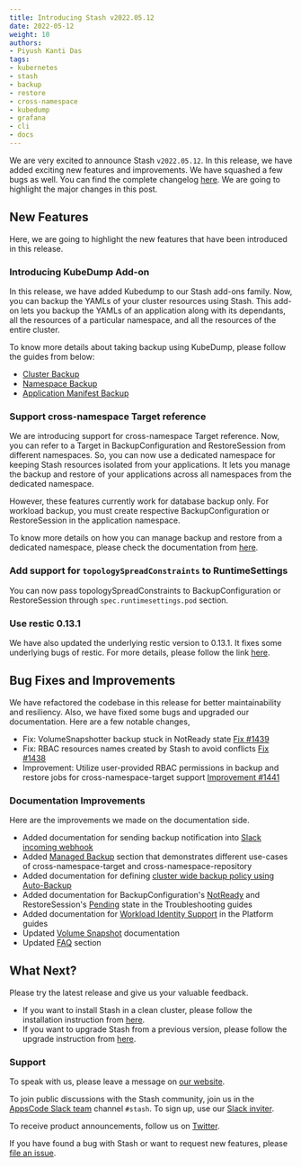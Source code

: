 ```yaml
---
title: Introducing Stash v2022.05.12
date: 2022-05-12
weight: 10
authors:
- Piyush Kanti Das
tags:
- kubernetes
- stash
- backup
- restore
- cross-namespace
- kubedump
- grafana
- cli
- docs
---
```


We are very excited to announce Stash `v2022.05.12`.  In this release, we have added exciting new features and improvements. We have squashed a few bugs as well. You can find the complete changelog [here](https://github.com/stashed/CHANGELOG/blob/master/releases/v2022.05.12/README.md). We are going to highlight the major changes in this post.

## New Features

Here, we are going to highlight the new features that have been introduced in this release.

### Introducing KubeDump Add-on

In this release, we have added Kubedump to our Stash add-ons family. Now, you can backup the YAMLs of your cluster resources using Stash. This add-on lets you backup the YAMLs of an application along with its dependants, all the resources of a particular namespace, and all the resources of the entire cluster.

To know more details about taking backup using KubeDump, please follow the guides from below:
- [Cluster Backup](https://stash.run/docs/latest/addons/kubedump/cluster/)
- [Namespace Backup](https://stash.run/docs/latest/addons/kubedump/namespace/)
- [Application Manifest Backup](https://stash.run/docs/v2022.05.12/addons/kubedump/application/)

### Support cross-namespace Target reference

We are introducing support for cross-namespace Target reference. Now, you can refer to a Target in BackupConfiguration and RestoreSession from different namespaces. So, you can now use a dedicated namespace for keeping Stash resources isolated from your applications. It lets you manage the backup and restore of your applications across all namespaces from the dedicated namespace.

However, these features currently work for database backup only. For workload backup, you must create respective BackupConfiguration or RestoreSession in the application namespace.

To know more details on how you can manage backup and restore from a dedicated namespace, please check the documentation from [here](https://stash.run/docs/latest/guides/managed-backup/dedicated-backup-namespace/). 

### Add support for `topologySpreadConstraints` to RuntimeSettings

You can now pass topologySpreadConstraints to BackupConfiguration or RestoreSession through `spec.runtimesettings.pod` section.

### Use restic 0.13.1

We have also updated the underlying restic version to 0.13.1. It fixes some underlying bugs of restic. For more details, please follow the link [here](https://github.com/restic/restic/releases/tag/v0.13.1).

## Bug Fixes and Improvements

We have refactored the codebase in this release for better maintainability and resiliency. Also, we have fixed some bugs and upgraded our documentation. Here are a few notable changes,

- Fix: VolumeSnapshotter backup stuck in NotReady state [Fix #1439](https://github.com/stashed/stash/pull/1439)
- Fix: RBAC resources names created by Stash to avoid conflicts [Fix #1438](https://github.com/stashed/stash/pull/1437)
- Improvement: Utilize user-provided RBAC permissions in backup and restore jobs for cross-namespace-target support [Improvement #1441](https://github.com/stashed/stash/pull/1441)

### Documentation Improvements

Here are the improvements we made on the documentation side.
- Added documentation for sending backup notification into [Slack incoming webhook](https://stash.run/docs/latest/guides/hooks/slack-notification/)
- Added [Managed Backup](https://stash.run/docs/latest/guides/managed-backup/dedicated-backup-namespace/) section that demonstrates different use-cases of cross-namespace-target and cross-namespace-repository
- Added documentation for defining [cluster wide backup policy using Auto-Backup](https://stash.run/docs/latest/guides/managed-backup/dedicated-backup-namespace-auto-backup/)
- Added documentation for BackupConfiguration's [NotReady](https://stash.run/docs/latest/guides/troubleshooting/how-to-troubleshoot/#backupconfiguration-notready) and RestoreSession's [Pending](https://stash.run/docs/latest/guides/troubleshooting/how-to-troubleshoot/#restore-pending) state in the Troubleshooting guides
- Added documentation for [Workload Identity Support](https://stash.run/docs/latest/guides/platforms/gke/) in the Platform guides
- Updated [Volume Snapshot](https://stash.run/docs/latest/guides/volumesnapshot/overview/) documentation
- Updated [FAQ](https://stash.run/docs/latest/faq/) section

## What Next?

Please try the latest release and give us your valuable feedback.

- If you want to install Stash in a clean cluster, please follow the installation instruction from [here](https://stash.run/docs/v2022.05.12/setup/).
- If you want to upgrade Stash from a previous version, please follow the upgrade instruction from [here](https://stash.run/docs/v2022.05.12/setup/upgrade/).

### Support

To speak with us, please leave a message on [our website](https://appscode.com/contact/).

To join public discussions with the Stash community, join us in the [AppsCode Slack team](https://appscode.slack.com/messages/C8NCX6N23/details/) channel `#stash`. To sign up, use our [Slack inviter](https://slack.appscode.com/).

To receive product announcements, follow us on [Twitter](https://twitter.com/KubeStash).

If you have found a bug with Stash or want to request new features, please [file an issue](https://github.com/stashed/project/issues/new).

